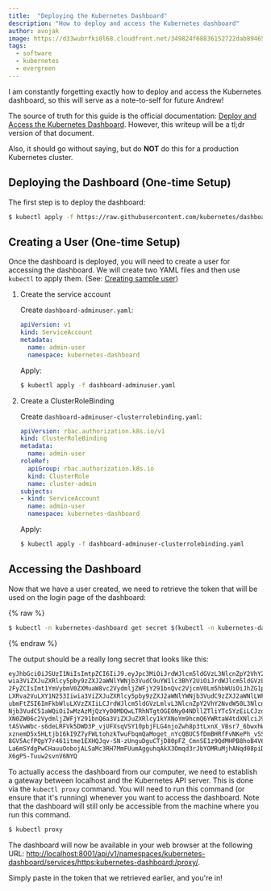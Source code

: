 ```yaml
---
title:  "Deploying the Kubernetes Dashboard"
description: "How to deploy and access the Kubernetes dashboard"
author: avojak
image: https://d33wubrfki0l68.cloudfront.net/349824f68836152722dab89465835e604719caea/6e0b7/images/docs/ui-dashboard.png
tags:
  - software
  - kubernetes
  - evergreen
---
```


I am constantly forgetting exactly how to deploy and access the Kubernetes dashboard, so this will serve as a note-to-self for future Andrew!

The source of truth for this guide is the official documentation: [Deploy and Access the Kubernetes Dashboard](https://kubernetes.io/docs/tasks/access-application-cluster/web-ui-dashboard/). However, this writeup will be a tl;dr version of that document.

Also, it should go without saying, but do **NOT** do this for a production Kubernetes cluster.

## Deploying the Dashboard (One-time Setup)

The first step is to deploy the dashboard:

```bash
$ kubectl apply -f https://raw.githubusercontent.com/kubernetes/dashboard/v2.4.0/aio/deploy/recommended.yaml
```

## Creating a User (One-time Setup)

Once the dashboard is deployed, you will need to create a user for accessing the dashboard. We will create two YAML files and then use `kubectl` to apply them. (See: [Creating sample user](https://github.com/kubernetes/dashboard/blob/master/docs/user/access-control/creating-sample-user.md))

1. Create the service account

    Create `dashboard-adminuser.yaml`:

    ```yaml
    apiVersion: v1
    kind: ServiceAccount
    metadata:
      name: admin-user
      namespace: kubernetes-dashboard
    ```

    Apply:

    ```bash
    $ kubectl apply -f dashboard-adminuser.yaml
    ```

2. Create a ClusterRoleBinding

    Create `dashboard-adminuser-clusterrolebinding.yaml`:

    ```yaml
    apiVersion: rbac.authorization.k8s.io/v1
    kind: ClusterRoleBinding
    metadata:
      name: admin-user
    roleRef:
      apiGroup: rbac.authorization.k8s.io
      kind: ClusterRole
      name: cluster-admin
    subjects:
    - kind: ServiceAccount
      name: admin-user
      namespace: kubernetes-dashboard
    ```

    Apply:

    ```bash
    $ kubectl apply -f dashboard-adminuser-clusterrolebinding.yaml
    ```

## Accessing the Dashboard

Now that we have a user created, we need to retrieve the token that will be used on the login page of the dashboard:

{% raw %}
```bash
$ kubectl -n kubernetes-dashboard get secret $(kubectl -n kubernetes-dashboard get sa/admin-user -o jsonpath="{.secrets[0].name}") -o go-template="{{.data.token | base64decode}}"
```
{% endraw %}

The output should be a really long secret that looks like this:

```bash
eyJhbGciOiJSUzI1NiIsImtpZCI6IiJ9.eyJpc3MiOiJrdWJlcm5ldGVzL3NlcnZpY2VhY2NvdW50Ii\
wia3ViZXJuZXRlcy5pby9zZXJ2aWNlYWNjb3VudC9uYW1lc3BhY2UiOiJrdWJlcm5ldGVzLWRhc2hib\
2FyZCIsImt1YmVybmV0ZXMuaW8vc2VydmljZWFjY291bnQvc2VjcmV0Lm5hbWUiOiJhZG1pbi11c2Vy\
LXRva2VuLXY1N253Iiwia3ViZXJuZXRlcy5pby9zZXJ2aWNlYWNjb3VudC9zZXJ2aWNlLWFjY291bnQ\
ubmFtZSI6ImFkbWluLXVzZXIiLCJrdWJlcm5ldGVzLmlvL3NlcnZpY2VhY2NvdW50L3NlcnZpY2UtYW\
Njb3VudC51aWQiOiIwMzAzMjQzYy00MDQwLTRhNTgtOGE0Ny04NDllZTliYTc5YzEiLCJzdWIiOiJze\
XN0ZW06c2VydmljZWFjY291bnQ6a3ViZXJuZXRlcy1kYXNoYm9hcmQ6YWRtaW4tdXNlciJ9.Z2JrQli\
tASVwWbc-s6deLRFVk5DWD3P_vjUFXsqVSY10pbjFLG4njoZwh8p3tLxnX_VBsr7_6bwxhWSYChp9hw\
xznemD5x5HLtjb16kI9Z7yFWLtohzkTwuFbqmQaMoget_nYcQBUC5fDmBHRfFvNKePh_vSSb2h_aYXa\
8GV5AcfPQpY7r461itme1EXHQJqv-SN-zUnguDguCTjD80pFZ_CmnSE1z9QdMHPB8hoB4V68gtswR1V\
La6mSYdgPwCHauuOobojALSaMc3RH7MmFUumAgguhqAkX3Omqd3rJbYOMRuMjhANqd08piDC3aIabIN\
X6gP5-Tuuw2svnV6NYQ
```

To actually access the dashboard from our computer, we need to establish a gateway between localhost and the Kubernetes API server. This is done via
the `kubectl proxy` command. You will need to run this command (or ensure that it's running) whenever you want to access the dashboard. Note that the
dashboard will still only be accessible from the machine where you run this command.

```bash
$ kubectl proxy
```

The dashboard will now be available in your web browser at the following URL: [http://localhost:8001/api/v1/namespaces/kubernetes-dashboard/services/https:kubernetes-dashboard:/proxy/](http://localhost:8001/api/v1/namespaces/kubernetes-dashboard/services/https:kubernetes-dashboard:/proxy/).

Simply paste in the token that we retrieved earlier, and you're in!